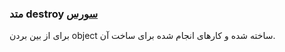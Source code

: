 <h3>
متد destroy
<a class="ext-link" href="classes_Tetris_Gameplay.js.html#line24" target="_blank">سورس</a>
</h3>
برای از بین بردن object ساخته شده و کارهای انجام شده برای ساخت آن.
